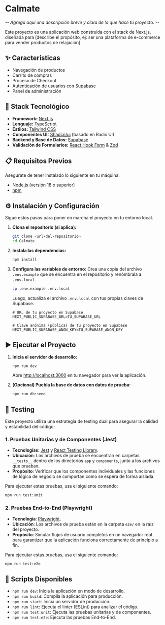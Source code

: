 # Calmate

_-- Agrega aquí una descripción breve y clara de lo que hace tu proyecto. --_

Este proyecto es una aplicación web construida con el stack de Next.js, diseñada para [describe el propósito, ej: ser una plataforma de e-commerce para vender productos de relajación].

## ✨ Características

- Navegación de productos
- Carrito de compras
- Proceso de Checkout
- Autenticación de usuarios con Supabase
- Panel de administración

## 🚀 Stack Tecnológico

- **Framework:** [Next.js](https://nextjs.org/)
- **Lenguaje:** [TypeScript](https://www.typescriptlang.org/)
- **Estilos:** [Tailwind CSS](https://tailwindcss.com/)
- **Componentes UI:** [Shadcn/ui](https://ui.shadcn.com/) (basado en Radix UI)
- **Backend y Base de Datos:** [Supabase](https://supabase.io/)
- **Validación de Formularios:** [React Hook Form](https://react-hook-form.com/) & [Zod](https://zod.dev/)

## 📋 Requisitos Previos

Asegúrate de tener instalado lo siguiente en tu máquina:

- [Node.js](https://nodejs.org/en/) (versión 18 o superior)
- [npm](https://www.npmjs.com/)

## ⚙️ Instalación y Configuración

Sigue estos pasos para poner en marcha el proyecto en tu entorno local.

1.  **Clona el repositorio (si aplica):**

    ```bash
    git clone <url-del-repositorio>
    cd Calmate
    ```

2.  **Instala las dependencias:**

    ```bash
    npm install
    ```

3.  **Configura las variables de entorno:**
    Crea una copia del archivo `.env.example` que se encuentra en el repositorio y renómbrala a `.env.local`.

    ```bash
    cp .env.example .env.local
    ```

    Luego, actualiza el archivo `.env.local` con tus propias claves de Supabase.

    ```env
    # URL de tu proyecto en Supabase
    NEXT_PUBLIC_SUPABASE_URL=TU_SUPABASE_URL

    # Clave anónima (pública) de tu proyecto en Supabase
    NEXT_PUBLIC_SUPABASE_ANON_KEY=TU_SUPABASE_ANON_KEY
    ```

## ▶️ Ejecutar el Proyecto

1.  **Inicia el servidor de desarrollo:**

    ```bash
    npm run dev
    ```

    Abre [http://localhost:3000](http://localhost:3000) en tu navegador para ver la aplicación.

2.  **(Opcional) Puebla la base de datos con datos de prueba:**
    ```bash
    npm run db:seed
    ```

## 🧪 Testing

Este proyecto utiliza una estrategia de testing dual para asegurar la calidad y estabilidad del código:

### 1. Pruebas Unitarias y de Componentes (Jest)

-   **Tecnologías**: [Jest](https://jestjs.io/) y [React Testing Library](https://testing-library.com/docs/react-testing-library/intro/).
-   **Ubicación**: Los archivos de prueba se encuentran en carpetas `__tests__` dentro de los directorios `app` y `components`, junto a los archivos que prueban.
-   **Propósito**: Verificar que los componentes individuales y las funciones de lógica de negocio se comportan como se espera de forma aislada.

Para ejecutar estas pruebas, usa el siguiente comando:

```bash
npm run test:unit
```

### 2. Pruebas End-to-End (Playwright)

-   **Tecnología**: [Playwright](https://playwright.dev/).
-   **Ubicación**: Los archivos de prueba están en la carpeta `e2e/` en la raíz del proyecto.
-   **Propósito**: Simular flujos de usuario completos en un navegador real para garantizar que la aplicación funciona correctamente de principio a fin.

Para ejecutar estas pruebas, usa el siguiente comando:

```bash
npm run test:e2e
```

## 📜 Scripts Disponibles

- `npm run dev`: Inicia la aplicación en modo de desarrollo.
- `npm run build`: Compila la aplicación para producción.
- `npm run start`: Inicia un servidor de producción.
- `npm run lint`: Ejecuta el linter (ESLint) para analizar el código.
- `npm run test:unit`: Ejecuta las pruebas unitarias y de componentes.
- `npm run test:e2e`: Ejecuta las pruebas End-to-End.
